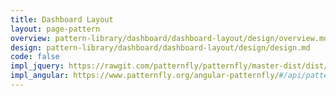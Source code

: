 ```yaml
---
title: Dashboard Layout
layout: page-pattern
overview: pattern-library/dashboard/dashboard-layout/design/overview.md
design: pattern-library/dashboard/dashboard-layout/design/design.md
code: false
impl_jquery: https://rawgit.com/patternfly/patternfly/master-dist/dist/tests/dashboard.html
impl_angular: https://www.patternfly.org/angular-patternfly/#/api/patternfly.charts.component:pfC3Chart
---
```

